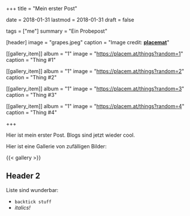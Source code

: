 +++
title = "Mein erster Post"

date = 2018-01-31
lastmod = 2018-01-31
draft = false

tags = ["me"]
summary = "Ein Probepost"

[header]
image = "grapes.jpeg"
caption = "Image credit: [**placemat**](https://placem.at)"

[[gallery_item]]
album = "1"
image = "https://placem.at/things?random=1"
caption = "Thing #1"

[[gallery_item]]
album = "1"
image = "https://placem.at/things?random=2"
caption = "Thing #2"

[[gallery_item]]
album = "1"
image = "https://placem.at/things?random=3"
caption = "Thing #3"

[[gallery_item]]
album = "1"
image = "https://placem.at/things?random=4"
caption = "Thing #4"

+++

Hier ist mein erster Post. Blogs sind jetzt wieder cool.

Hier ist eine Gallerie von zufälligen Bilder: 

{{< gallery >}}

## Header 2

Liste sind wunderbar:

* `backtick stuff`
* *italics!*